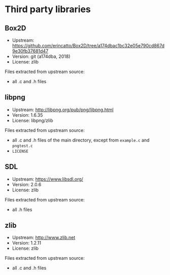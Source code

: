 # Third party libraries


## Box2D

- Upstream: https://github.com/erincatto/Box2D/tree/a174dbac1bc32e05e790cd867d9e30fb37681d47
- Version: git (a174dba, 2018)
- License: zlib

Files extracted from upstream source:

- all .c and .h files

## libpng

- Upstream: http://libpng.org/pub/png/libpng.html
- Version: 1.6.35
- License: libpng/zlib

Files extracted from upstream source:

- all .c and .h files of the main directory, except from
  `example.c` and `pngtest.c`
- `LICENSE`

## SDL
- Upstream: https://www.libsdl.org/
- Version: 2.0.6
- License: zlib

Files extracted from upstream source:

- all .h files

## zlib

- Upstream: http://www.zlib.net
- Version: 1.2.11
- License: zlib

Files extracted from upstream source:

- all .c and .h files
